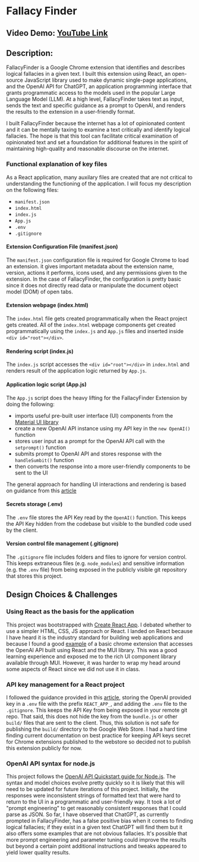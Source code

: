 # Fallacy Finder
## Video Demo: [YouTube Link](https://youtu.be/oK-Ahbx3b5Q)
## Description:
FallacyFinder is a Google Chrome extension that identifies and describes logical fallacies in a given text. I built this extension using React, an open-source JavaScript library used to make dynamic single-page applications, and the OpenAI API for ChatGPT, an application programming interface that grants programmatic access to the models used in the popular Large Language Model (LLM). At a high level, FallacyFinder takes text as input, sends the text and specific guidance as a prompt to OpenAI, and renders the results to the extension in a user-friendly format. 

I built FallacyFinder because the internet has a lot of opinionated content and it can be mentally taxing to examine a text critically and identify logical fallacies. The hope is that this tool can facilitate critical examination of opinionated text and set a foundation for additional features in the spirit of maintaining high-quality and reasonable discourse on the internet.

### Functional explanation of key files
As a React application, many auxilary files are created that are not critical to understanding the functioning of the application. I will focus my description on the following files:
- `manifest.json`
- `index.html`
- `index.js`
- `App.js`
- `.env`
- `.gitignore`

#### Extension Configuration File (manifest.json)
The `manifest.json` configuration file is required for Google Chrome to load an extension. it gives important metadata about the extension name, version, actions it performs, icons used, and any permissions given to the extension. In the case of FallacyFinder, the configuration is pretty basic since it does not directly read data or manipulate the document object model (DOM) of open tabs.

#### Extension webpage (index.html)
The `index.html` file gets created programmatically when the React project gets created. All of the `index.html` webpage components get created programmatically using the `index.js` and `App.js` files and inserted inside `<div id="root"></div>`.

#### Rendering script (index.js)
The `index.js` script accesses the `<div id="root"></div>` in `index.html` and renders result of the application logic returned by `App.js`.

#### Application logic script (App.js)
The `App.js` script does the heavy lifting for the FallacyFinder Extension by doing the following:
- imports useful pre-built user interface (UI) components from the [Material UI library](https://mui.com/)
- create a new OpenAI API instance using my API key in the `new OpenAI()` function
- stores user input as a prompt for the OpenAI API call with the `setprompt()` function
- submits prompt to OpenAI API and stores response with the `handleSumbit()` function
- then converts the response into a more user-friendly components to be sent to the UI

The general approach for handling UI interactions and rendering is based on guidance from this [article](https://norahsakal.com/blog/create-gpt3-chrome-extension/)

#### Secrets storage (.env)
The `.env` file stores the API Key read by the `OpenAI()` function. This keeps the API Key hidden from the codebase but visible to the bundled code used by the client. 

#### Version control file management (.gitignore)
The `.gitignore` file includes folders and files to ignore for version control. This keeps extraneous files (e.g. `node_modules`) and sensitive information (e.g. the `.env` file) from being exposed in the publicly visible git repository that stores this project.

## Design Choices & Challenges
 
### Using React as the basis for the application
This project was bootstrapped with [Create React App](https://github.com/facebook/create-react-app). I debated whether to use a simpler HTML, CSS, JS approach or React. I landed on React because I have heard it is the industry standard for building web applications and because I found a good [example](https://norahsakal.com/blog/create-gpt3-chrome-extension/) of a basic chrome extension that accesses the OpenAI API built using React and the MUI library. This was a good learning experience and exposed me to the rich UI component library available through MUI. However, it was harder to wrap my head around some aspects of React since we did not use it in class.

### API key management for a React project
I followed the guidance provided in this [article](https://www.smashingmagazine.com/2023/05/safest-way-hide-api-keys-react/), storing the OpenAI provided key in a `.env` file with the prefix `REACT_APP_`, and adding the `.env` file to the `.gitignore`. This keeps the API Key from being exposed in your remote git repo. That said, this does not hide the key from the `bundle.js` or other `build/` files that are sent to the client. Thus, this solution is not safe for publishing the `build/` directory to the Google Web Store. I had a hard time finding current documentation on best practice for keeping API keys secret for Chrome extensions published to the webstore so decided not to publish this extension publicly for now.

### OpenAI API syntax for node.js
This project follows the [OpenAI API Quickstart guide for Node.js](https://platform.openai.com/docs/quickstart?context=node). The syntax and model choices evolve pretty quickly so it is likely that this will need to be updated for future iterations of this project. Initially, the responses were inconsistent strings of formatted text that were hard to return to the UI in a programmatic and user-friendly way. It took a lot of "prompt engineering" to get reasonably consistent responses that I could parse as JSON. So far, I have observed that ChatGPT, as currently prompted in FallacyFinder, has a false positive bias when it comes to finding logical fallacies; if they exist in a given text ChatGPT will find them but it also offers some examples that are not obvious fallacies. It's possible that more prompt engineering and parameter tuning could improve the results but beyond a certain point additional instructions and tweaks appeared to yield lower quality results.






